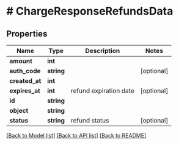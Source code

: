 # # ChargeResponseRefundsData

## Properties

Name | Type | Description | Notes
------------ | ------------- | ------------- | -------------
**amount** | **int** |  |
**auth_code** | **string** |  | [optional]
**created_at** | **int** |  |
**expires_at** | **int** | refund expiration date | [optional]
**id** | **string** |  |
**object** | **string** |  |
**status** | **string** | refund status | [optional]

[[Back to Model list]](../../README.md#models) [[Back to API list]](../../README.md#endpoints) [[Back to README]](../../README.md)

